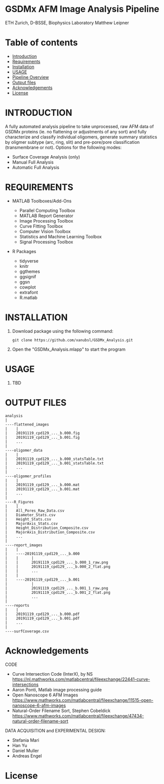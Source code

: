# GSDMx AFM Image Analysis Pipeline

ETH Zurich, D-BSSE, Biophysics Laboratory
Matthew Leipner


# Table of contents

* [Introduction](#introduction)
* [Requirements](#requirements)
* [Installation](#installation)
* [USAGE](#usage)
* [Pipeline Overview](#pipeline-overview)
* [Output files](#output-files)
* [Acknowledgements](#acknowledgements)
* [License](#license)

# INTRODUCTION
A fully automated analysis pipeline to take unprocessed, raw AFM data of GSDMx proteins (ie. no flattening or adjustments of any sort) and fully characterize and classify individual oligomers, generate summary statistics by oligmer subtype (arc, ring, slit) and pre-pore/pore classification (transmembrane or not). Options for the following modes:
* Surface Coverage Analysis (only)
* Manual Full Analysis
* Automatic Full Analysis

# REQUIREMENTS
* MATLAB Toolboxes/Add-Ons
    * Parallel Computing Toolbox
    * MATLAB Report Generator
    * Image Processing Toolbox
    * Curve Fitting Toolbox
    * Computer Vision Toolbox
    * Statistics and Machine Learning Toolbox
    * Signal Processing Toolbox

* R Packages
    * tidyverse
    * knitr
    * ggthemes
    * ggsignif
    * ggsn
    * cowplot
    * extrafont
    * R.matlab

# INSTALLATION
1. Download package using the following command:
    ```
    git clone https://github.com/xanubsl/GSDMx_Analysis.git
    ```
    
2. Open the "GSDMx_Analysis.mlapp" to start the program
    
# USAGE
1. TBD

# OUTPUT FILES
```
analysis
|
----flattened_images
|    |
|    20191119_cpd129_..._b.000.fig
|    20191119_cpd129_..._b.001.fig
|    ...
|
----oligomer_data
|    |
|    20191119_cpd129_..._b.000_statsTable.txt
|    20191119_cpd129_..._b.001_statsTable.txt
|    ...
|
----oligomer_profiles
|    |
|    20191119_cpd129_..._b.000.mat
|    20191119_cpd129_..._b.001.mat
|    ...
|
----R_Figures
|    |
|    All_Pores_Raw_Data.csv
|    Diameter_Stats.csv
|    Height_Stats.csv
|    MajorAxis_Stats.csv
|    Height_Distribution_Composite.csv
|    MajorAxis_Distribution_Composite.csv
|    ...
|
----report_images
|    |
|    ----20191119_cpd129_..._b.000
|    |      |
|    |      20191119_cpd129_..._b.000_1_raw.png
|    |      20191119_cpd129_..._b.000_2_flat.png
|    |      ...
|    |
|    ----20191119_cpd129_..._b.001
|           |
|           20191119_cpd129_..._b.001_1_raw.png
|           20191119_cpd129_..._b.001_2_flat.png
|           ...
|
----reports
|    |
|    20191119_cpd129_..._b.000.pdf
|    20191119_cpd129_..._b.001.pdf
|    ...
|
----surfCoverage.csv

```

# Acknowledgements

CODE
* Curve Intersection Code (InterX), by NS
        https://nl.mathworks.com/matlabcentral/fileexchange/22441-curve-intersections
* Aaron Ponti, Matlab image processing guide
* Open Nanoscope 6 AFM Images
        https://www.mathworks.com/matlabcentral/fileexchange/11515-open-nanoscope-6-afm-images
* Natural-Order Filename Sort, Stephen Cobeldick
        https://www.mathworks.com/matlabcentral/fileexchange/47434-natural-order-filename-sort

DATA ACQUISITION and EXPERIMENTAL DESIGN:
* Stefania Mari
* Han Yu
* Daniel Muller
* Andreas Engel

# License
